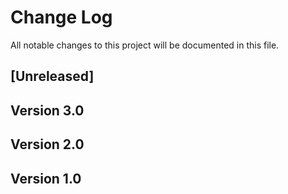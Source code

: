 # Change Log
All notable changes to this project will be documented in this file.

## [Unreleased]



## Version 3.0

## Version 2.0

## Version 1.0

